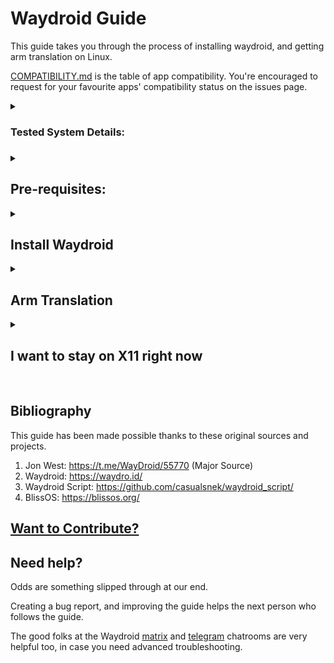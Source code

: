 # Waydroid Guide

This guide takes you through the process of installing waydroid, and getting arm translation on Linux.

[COMPATIBILITY.md](COMPATIBILITY.md) is the table of app compatibility. You're encouraged to request for your favourite apps' compatibility status on the issues page.

<details>
<summary>
<h3>Tested System Details:<h3>
</summary>

```
OS: Zorin OS 16, Ubuntu 20.04, Arch
Kernel: 5.11.0, 5.16.16
CPU: Intel i3-7020U, Intel i7-1065G7
```
</details>

<details>
<summary>
<h2>Pre-requisites:</h2>
</summary>

1. Follow the pre-requisites section: https://docs.waydro.id/usage/install-on-desktops#install-pre-requisites

2. Download lineageOS android 11 system images archive from SourceForge: https://sourceforge.net/projects/blissos-dev/files/waydroid/lineage/lineage-18.1/

(Use a download manager like [fireDM](https://github.com/firedm/FireDM) in case of slow download speeds)

3. Create the system images directory:
```
sudo mkdir -p /usr/share/waydroid-extra/images
```

4. Extract the contents of the archive to ```~/temp_folder``` (Where ~ denotes the user home directory)

5. Move the contents of the ```temp_folder``` to system images directory:
```
sudo mv ~/temp_folder/* /usr/share/waydroid-extra/images
rmdir ~/temp_folder
```

6. Debian based users must also:

- follow the install waydroid section upto adding waydroid repo to sources.list : https://docs.waydro.id/usage/install-on-desktops#install-waydroid

```impish``` users may use ```hirsute``` in place of ```bullseye```

- get the latest libgbinder updates:
```
sudo apt install git libglib2.0-dev libglibutil-dev gcc
git clone --depth=1 https://github.com/mer-hybris/libgbinder
cd libgbinder
make
make install
```
- copy the new ```libgbinder.so.1```, ```libgbinder.so.1.1``` and ```libgbinder.so.1.1.xx``` files added to /usr/lib to wherever your system has the current libgbinder installed. Use ```dpkg -L libgbinder``` to find out.

</details>
<details>
<summary><h2>Install Waydroid</h2></summary>

1. Install waydroid
- Arch users follow: https://wiki.archlinux.org/title/Waydroid
- Debian users follow the rest of install waydroid section : https://docs.waydro.id/usage/install-on-desktops#install-waydroid

2. Edit ```sudo nano /etc/gbinder.d/anbox.conf``` to read like:
```
[Protocol]
/dev/anbox-binder = aidl3
/dev/anbox-vndbinder = aidl3
/dev/anbox-hwbinder = hidl

[ServiceManager]
/dev/anbox-binder = aidl3
/dev/anbox-vndbinder = aidl3
/dev/anbox-hwbinder = hidl

[General]
ApiLevel = 30
```

3. Restart waydroid:
```
sudo systemctl restart waydroid-container.service
waydroid show-full-ui
```
You may need to sign ashmem_linux manually for secure boot. <details><summary>Unsigned ashmem_linux error:</summary>```modprobe: ERROR: could not insert 'ashmem_linux': Operation not permitted```
```
sudo update-secureboot-policy --new-key
sudo /usr/src/linux-headers-$(uname -r)/scripts/sign-file sha256 /var/lib/shim-signed/mok/MOK.priv /var/lib/shim-signed/mok/MOK.der $(modinfo -n ashmem_linux)
```
</details>

</details>
<details>
<summary>
<h2>Arm Translation</h2>
</summary>

1. Install lzip:

- Debian: `sudo apt install lzip`
- Arch: `sudo pacman -S lzip`

2. Install Waydroid Extras Script:
```
git clone --depth=1 https://github.com/casualsnek/waydroid_script
cd waydroid_script
sudo python3 -m pip install -r requirements.txt
sudo python3 waydroid_extras.py -h
```

3. Install Libhoudini ARM Translation:
```
cd waydroid_script
sudo python3 waydroid_extras.py -l
```

You may need to ```umount -a``` and ```waydroid session stop``` for Libhoudini to install.

4. Restart Waydroid Container:
```
sudo systemctl start waydroid-container.service
```

5. Launch Waydroid:
```
waydroid show-full-ui
```
</details>
<details>
<summary>
<h2>I want to stay on X11 right now</h2>
</summary>

Most beginner friendly distros besides Linux Mint Cinnamon do have Wayland pre-installed. Weston can leverage this wayland backend and run Waydroid.

1. Install Weston Compositor:
```
sudo apt install weston
```

2. Launch Weston:
```
weston
```

Click the terminal icon in the top left region inside the Weston window. This opens a terminal window.

3. Launch Waydroid inside Weston
```
waydroid show-full-ui
```

You may need to ```sudo waydroid container restart``` to restart the android image before launching inside weston.
</details>
<br>

## Bibliography

This guide has been made possible thanks to these original sources and projects.

1. Jon West: https://t.me/WayDroid/55770 (Major Source)
2. Waydroid: https://waydro.id/
3. Waydroid Script: https://github.com/casualsnek/waydroid_script/
4. BlissOS: https://blissos.org/

## [Want to Contribute?](CONTRIBUTING.md)

## Need help?

Odds are something slipped through at our end.

Creating a bug report, and improving the guide helps the next person who follows the guide.

The good folks at the Waydroid [matrix](https://matrix.to/#/#waydroid:connolly.tech) and [telegram](https://t.me/WayDroid) chatrooms are very helpful too, in case you need advanced troubleshooting.
